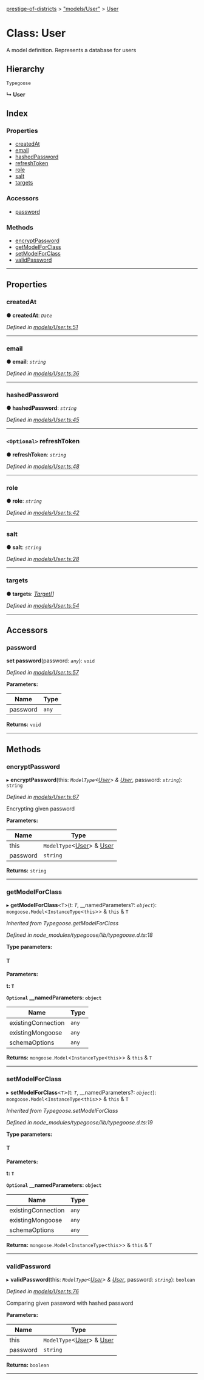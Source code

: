 [prestige-of-districts](../README.md) > ["models/User"](../modules/_models_user_.md) > [User](../classes/_models_user_.user.md)

# Class: User

A model definition. Represents a database for users

## Hierarchy

 `Typegoose`

**↳ User**

## Index

### Properties

* [createdAt](_models_user_.user.md#createdat)
* [email](_models_user_.user.md#email)
* [hashedPassword](_models_user_.user.md#hashedpassword)
* [refreshToken](_models_user_.user.md#refreshtoken)
* [role](_models_user_.user.md#role)
* [salt](_models_user_.user.md#salt)
* [targets](_models_user_.user.md#targets)

### Accessors

* [password](_models_user_.user.md#password)

### Methods

* [encryptPassword](_models_user_.user.md#encryptpassword)
* [getModelForClass](_models_user_.user.md#getmodelforclass)
* [setModelForClass](_models_user_.user.md#setmodelforclass)
* [validPassword](_models_user_.user.md#validpassword)

---

## Properties

<a id="createdat"></a>

###  createdAt

**● createdAt**: *`Date`*

*Defined in [models/User.ts:51](https://github.com/YarosJ/prestige-of-districts/blob/a1ae45e/models/User.ts#L51)*

___
<a id="email"></a>

###  email

**● email**: *`string`*

*Defined in [models/User.ts:36](https://github.com/YarosJ/prestige-of-districts/blob/a1ae45e/models/User.ts#L36)*

___
<a id="hashedpassword"></a>

###  hashedPassword

**● hashedPassword**: *`string`*

*Defined in [models/User.ts:45](https://github.com/YarosJ/prestige-of-districts/blob/a1ae45e/models/User.ts#L45)*

___
<a id="refreshtoken"></a>

### `<Optional>` refreshToken

**● refreshToken**: *`string`*

*Defined in [models/User.ts:48](https://github.com/YarosJ/prestige-of-districts/blob/a1ae45e/models/User.ts#L48)*

___
<a id="role"></a>

###  role

**● role**: *`string`*

*Defined in [models/User.ts:42](https://github.com/YarosJ/prestige-of-districts/blob/a1ae45e/models/User.ts#L42)*

___
<a id="salt"></a>

###  salt

**● salt**: *`string`*

*Defined in [models/User.ts:28](https://github.com/YarosJ/prestige-of-districts/blob/a1ae45e/models/User.ts#L28)*

___
<a id="targets"></a>

###  targets

**● targets**: *[Target](_models_user_.target.md)[]*

*Defined in [models/User.ts:54](https://github.com/YarosJ/prestige-of-districts/blob/a1ae45e/models/User.ts#L54)*

___

## Accessors

<a id="password"></a>

###  password

**set password**(password: *`any`*): `void`

*Defined in [models/User.ts:57](https://github.com/YarosJ/prestige-of-districts/blob/a1ae45e/models/User.ts#L57)*

**Parameters:**

| Name | Type |
| ------ | ------ |
| password | `any` |

**Returns:** `void`

___

## Methods

<a id="encryptpassword"></a>

###  encryptPassword

▸ **encryptPassword**(this: *`ModelType`<[User](_models_user_.user.md)> & [User](_models_user_.user.md)*, password: *`string`*): `string`

*Defined in [models/User.ts:67](https://github.com/YarosJ/prestige-of-districts/blob/a1ae45e/models/User.ts#L67)*

Encrypting given password

**Parameters:**

| Name | Type |
| ------ | ------ |
| this | `ModelType`<[User](_models_user_.user.md)> & [User](_models_user_.user.md) |
| password | `string` |

**Returns:** `string`

___
<a id="getmodelforclass"></a>

###  getModelForClass

▸ **getModelForClass**<`T`>(t: *`T`*, __namedParameters?: *`object`*): `mongoose.Model`<`InstanceType`<`this`>> & `this` & `T`

*Inherited from Typegoose.getModelForClass*

*Defined in node_modules/typegoose/lib/typegoose.d.ts:18*

**Type parameters:**

#### T 
**Parameters:**

**t: `T`**

**`Optional` __namedParameters: `object`**

| Name | Type |
| ------ | ------ |
| existingConnection | `any` |
| existingMongoose | `any` |
| schemaOptions | `any` |

**Returns:** `mongoose.Model`<`InstanceType`<`this`>> & `this` & `T`

___
<a id="setmodelforclass"></a>

###  setModelForClass

▸ **setModelForClass**<`T`>(t: *`T`*, __namedParameters?: *`object`*): `mongoose.Model`<`InstanceType`<`this`>> & `this` & `T`

*Inherited from Typegoose.setModelForClass*

*Defined in node_modules/typegoose/lib/typegoose.d.ts:19*

**Type parameters:**

#### T 
**Parameters:**

**t: `T`**

**`Optional` __namedParameters: `object`**

| Name | Type |
| ------ | ------ |
| existingConnection | `any` |
| existingMongoose | `any` |
| schemaOptions | `any` |

**Returns:** `mongoose.Model`<`InstanceType`<`this`>> & `this` & `T`

___
<a id="validpassword"></a>

###  validPassword

▸ **validPassword**(this: *`ModelType`<[User](_models_user_.user.md)> & [User](_models_user_.user.md)*, password: *`string`*): `boolean`

*Defined in [models/User.ts:76](https://github.com/YarosJ/prestige-of-districts/blob/a1ae45e/models/User.ts#L76)*

Comparing given password with hashed password

**Parameters:**

| Name | Type |
| ------ | ------ |
| this | `ModelType`<[User](_models_user_.user.md)> & [User](_models_user_.user.md) |
| password | `string` |

**Returns:** `boolean`

___

